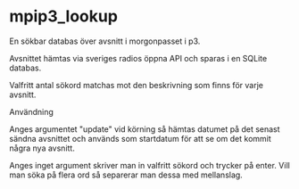 # mpip3_lookup
En sökbar databas över avsnitt i morgonpasset i p3.

Avsnittet hämtas via sveriges radios öppna API och sparas i en SQLite databas.

Valfritt antal sökord matchas mot den beskrivning som finns för varje avsnitt.


Användning

Anges argumentet "update" vid körning så hämtas datumet på det senast sändna avsnittet och används som startdatum för att se om det kommit några nya avsnitt.

Anges inget argument skriver man in valfritt sökord och trycker på enter. Vill man söka på flera ord så separerar man dessa med mellanslag.
